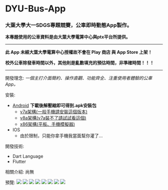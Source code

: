 # DYU-Bus-App

### 大葉大學大一SDGS專題競賽，公車即時動態App製作。

**本專題使用的公車資料是由大葉大學電算中心與ptx平台所提供。**

****

**此 App 未經大葉大學電算中心授權故不會在 Play 商店 與 App Store 上架！**

**校外公車除發車時間以外，其他則是亂數填充的預估時間，非準確時間！！！**

****

開發理念: *一個主打介面簡約、操作直觀、功能齊全、注重使用者體驗的公車App。*


安裝:
- [Android](https://github.com/NUTT1101/DYU-Bus-App/releases/tag/v1.0.0) **下載後解壓縮即可得到.apk安裝包**
    - [v7a架構(一般手機請安裝這個版本)](https://github.com/NUTT1101/DYU-Bus-App/releases/download/v1.0.0/app-armeabi-v7a-release.apk.zip)
    - [v8a架構(v7a裝不了請試試看這個)](https://github.com/NUTT1101/DYU-Bus-App/releases/download/v1.0.0/app-arm64-v8a-release.apk.zip)
    - [x86架構(平板、手機模擬器)](https://github.com/NUTT1101/DYU-Bus-App/releases/download/v1.0.0/app-x86_64-release.apk.zip)
- IOS
    - 由於限制，只能你拿手機我當面幫你灌了...

開發技術:
- Dart Language
- Flutter

相關介紹: 尚無

預覽:
![](./image/0.png)
![](./image/1.png)
![](./image/2.png)
![](./image/3.png)
![](./image/4.png)
![](./image/5.png)
![](./image/6.png)
![](./image/7.png)
